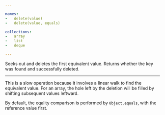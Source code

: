 ```yaml
---

names:
-   delete(value)
-   delete(value, equals)

collections:
-   array
-   list
-   deque

---
```


Seeks out and deletes the first equivalent value.
Returns whether the key was found and successfully deleted.

---

This is a slow operation because it involves a linear walk to find the
equivalent value.
For an array, the hole left by the deletion will be filled by shifting
subsequent values leftward.

By default, the eqality comparison is performed by `Object.equals`, with the
reference value first.

